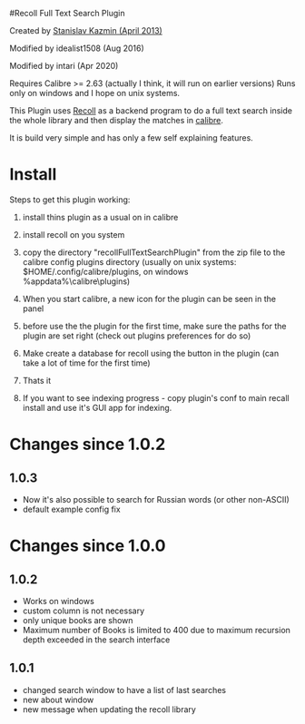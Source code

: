 #Recoll Full Text Search Plugin


Created by [Stanislav Kazmin (April 2013)](http://www.mobileread.com/forums/showthread.php?t=211137)

Modified by idealist1508 (Aug 2016)

Modified by intari (Apr 2020)

Requires Calibre >= 2.63 (actually I think, it will run on earlier versions)
Runs only on windows and I hope on unix systems.

This Plugin uses [Recoll](http://www.lesbonscomptes.com/recoll/) as a backend program to do a full text search inside the whole library and then display the matches in [calibre](http://calibre-ebook.com/).

It is build very simple and has only a few self explaining features.

# Install

Steps to get this plugin working:

1. install thins plugin as a usual on in calibre
3. install recoll on you system
4. copy the directory "recollFullTextSearchPlugin" from the zip file to the calibre config plugins directory (usually on unix systems: $HOME/.config/calibre/plugins, on windows %appdata%\calibre\plugins)
5. When you start calibre, a new icon for the plugin can be seen in the panel
6. before use the the plugin for the first time, make sure the paths for the plugin are set right (check out plugins preferences for do so)
7. Make create a database for recoll using the button in the plugin (can take a lot of time for the first time)
8. Thats it

9. If you want to see indexing progress - copy plugin's conf to main recall install and use it's GUI app for indexing.

# Changes since 1.0.2

## 1.0.3
- Now it's also possible to search for Russian words (or other non-ASCII)
- default example config fix


# Changes since 1.0.0
## 1.0.2
- Works on windows
- custom column is not necessary
- only unique books are shown
- Maximum number of Books is limited to 400 due to maximum recursion depth exceeded in the search interface

## 1.0.1 
- changed search window to have a list of last searches
- new about window
- new message when updating the recoll library
